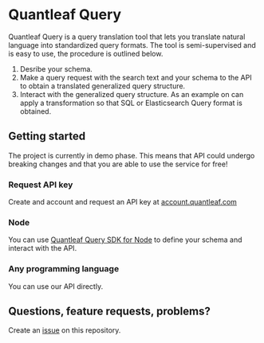 # Quantleaf Query
Quantleaf Query is a query translation tool that lets you translate natural language into standardized query formats. The tool is semi-supervised and is easy to use, the procedure is outlined below. 

1. Desribe your schema.
2. Make a query request with the search text and your schema to the API to obtain a translated generalized query structure. 
3. Interact with the generalized query structure. As an example on can apply a transformation so that SQL or Elasticsearch Query format is obtained. 

## Getting started
The project is currently in demo phase. This means that API could undergo breaking changes and that you are able to use the service for free!

### Request API key
Create and account and request an API key at [account.quantleaf.com](https://account.quantleaf.com)

### Node
You can use [Quantleaf Query SDK for Node](https://github.com/quantleaf/query-node) to define your schema and interact with the API.

### Any programming language
You can use our API directly.


## Questions, feature requests, problems? 
Create an [issue](https://github.com/quantleaf/query/issues) on this repository.
